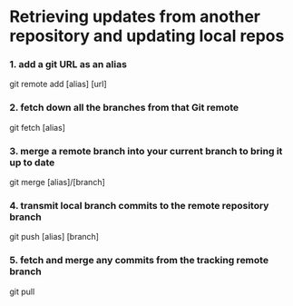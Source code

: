 # Retrieving updates from another repository and updating local repos
### 1. add a git URL as an alias
git remote add [alias] [url]
### 2. fetch down all the branches from that Git remote
 git fetch [alias]
### 3. merge a remote branch into your current branch to bring it up to date
 git merge [alias]/[branch]
### 4. transmit local branch commits to the remote repository branch
 git push [alias] [branch]
### 5. fetch and merge any commits from the tracking remote branch
 git pull

